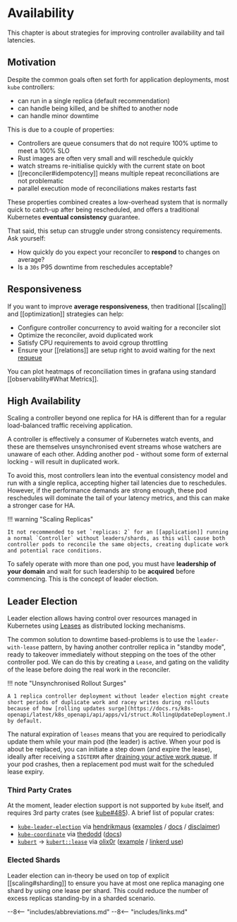 # Availability

This chapter is about strategies for improving controller availability and tail latencies.

## Motivation

Despite the common goals often set forth for application deployments, most `kube` controllers:

- can run in a single replica (default recommendation)
- can handle being killed, and be shifted to another node
- can handle minor downtime

This is due to a couple of properties:

- Controllers are queue consumers that do not require 100% uptime to meet a 100% SLO
- Rust images are often very small and will reschedule quickly
- watch streams re-initialise quickly with the current state on boot
- [[reconciler#idempotency]] means multiple repeat reconciliations are not problematic
- parallel execution mode of reconciliations makes restarts fast

These properties combined creates a low-overhead system that is normally quick to catch-up after being rescheduled, and offers a traditional Kubernetes __eventual consistency__ guarantee.

That said, this setup can struggle under strong consistency requirements. Ask yourself:

- How quickly do you expect your reconciler to **respond** to changes on average?
- Is a `30s` P95 downtime from reschedules acceptable?

## Responsiveness

If you want to improve __average responsiveness__, then traditional [[scaling]] and [[optimization]] strategies can help:

- Configure controller concurrency to avoid waiting for a reconciler slot
- Optimize the reconciler, avoid duplicated work
- Satisfy CPU requirements to avoid cgroup throttling
- Ensure your [[relations]] are setup right to avoid waiting for the next [requeue](https://docs.rs/kube/latest/kube/runtime/controller/struct.Action.html)

You can plot heatmaps of reconciliation times in grafana using standard [[observability#What Metrics]].

<!--TODO: can we measure time from watch event seen to watch event received by reconciler?-->

## High Availability

Scaling a controller beyond one replica for HA is different than for a regular load-balanced traffic receiving application.

A controller is effectively a consumer of Kubernetes watch events, and these are themselves unsynchronised event streams whose watchers are unaware of each other. Adding another pod - without some form of external locking - will result in duplicated work.

To avoid this, most controllers lean into the eventual consistency model and run with a single replica, accepting higher tail latencies due to reschedules. However, if the performance demands are strong enough, these pod reschedules will dominate the tail of your latency metrics, and this can make a stronger case for HA.

!!! warning "Scaling Replicas"

    It not recommended to set `replicas: 2` for an [[application]] running a normal `Controller` without leaders/shards, as this will cause both controller pods to reconcile the same objects, creating duplicate work and potential race conditions.

To safely operate with more than one pod, you must have __leadership of your domain__ and wait for such leadership to be __acquired__ before commencing. This is the concept of leader election.

## Leader Election

Leader election allows having control over resources managed in Kubernetes using [Leases](https://kubernetes.io/docs/concepts/architecture/leases/) as distributed locking mechanisms.

The common solution to downtime based-problems is to use the `leader-with-lease` pattern, by having another controller replica in "standby mode", ready to takeover immediately without stepping on the toes of the other controller pod. We can do this by creating a `Lease`, and gating on the validity of the lease before doing the real work in the reconciler.

!!! note "Unsynchronised Rollout Surges"

    A 1 replica controller deployment without leader election might create short periods of duplicate work and racey writes during rollouts because of how [rolling updates surge](https://docs.rs/k8s-openapi/latest/k8s_openapi/api/apps/v1/struct.RollingUpdateDeployment.html) by default.

The natural expiration of `leases` means that you are required to periodically update them while your main pod (the leader) is active. When your pod is about be replaced, you can initiate a step down (and expire the lease), ideally after receiving a `SIGTERM` after [draining your active work queue](https://docs.rs/kube/latest/kube/runtime/struct.Controller.html#method.shutdown_on_signal). If your pod crashes, then a replacement pod must wait for the scheduled lease expiry.

### Third Party Crates

At the moment, leader election support is not supported by `kube` itself, and requires 3rd party crates (see [kube#485](https://github.com/kube-rs/kube/issues/485#issuecomment-1837386565)). A brief list of popular crates:

- [`kube-leader-election`](https://crates.io/crates/kube-leader-election/) via [hendrikmaus](https://github.com/hendrikmaus/kube-leader-election) ([examples](https://github.com/hendrikmaus/kube-leader-election/tree/master/examples) / [docs](https://docs.rs/kube-leader-election/) / [disclaimer](https://github.com/hendrikmaus/kube-leader-election?tab=readme-ov-file#kubernetes-lease-locking))
- [`kube-coordinate`](https://crates.io/crates/kube-coordinate) via [thedodd](https://github.com/thedodd/kube-coordinate) ([docs](https://docs.rs/kube-coordinate/))
- [`kubert`](https://crates.io/crates/kubert) -> [`kubert::lease`](https://docs.rs/kubert/latest/kubert/lease/index.html) via [olix0r](https://github.com/olix0r/kubert) ([example](https://github.com/olix0r/kubert/blob/main/examples/lease.rs) / [linkerd use](https://github.com/linkerd/linkerd2/blob/1f4f4d417c6d06c3bd5a372fc75064f967117886/policy-controller/src/main.rs))

<!-- OTHER ALTERNATIVES???
Know other alternatives? Feel free to raise a PR here with a new list entry.
-->

### Elected Shards

Leader election can in-theory be used on top of explicit [[scaling#sharding]] to ensure you have at most one replica managing one shard by using one lease per shard. This could reduce the number of excess replicas standing-by in a sharded scenario.

<!-- Have examples?
Feel free to raise a PR here with information.
-->

--8<-- "includes/abbreviations.md"
--8<-- "includes/links.md"

